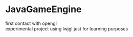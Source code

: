 # JavaGameEngine
first contact with opengl<br/>
experimental project using lwjgl just for learning purposes
